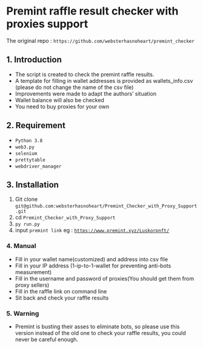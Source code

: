 # Premint raffle result checker with proxies support
The original repo : `https://github.com/websterhasnoheart/premint_checker`

## 1. Introduction
- The script is created to check the premint raffle results.
- A template for filling in wallet addresses is provided as wallets_info.csv (please do not change the name of the csv file)
- Improvements were made to adapt the authors’ situation
- Wallet balance will also be checked
- You need to buy proxies for your own

## 2. Requirement

- `Python 3.8`
- `web3.py`
- `selenium`
- `prettytable`
- `webdriver_manager`

## 3. Installation

1. Git clone `git@github.com:websterhasnoheart/Premint_Checker_with_Proxy_Support.git`
2. cd `Premint_Checker_with_Proxy_Support`
3. `py run.py`
4. input `premint link` eg : [`https://www.premint.xyz/Luskorpnft/`](https://www.premint.xyz/Luskorpnft/)

### 4. Manual
- Fill in your wallet name(customized) and address into csv file
- Fill in your IP address (1-ip-to-1-wallet for preventing anti-bots measurement)
- Fill in the username and password of proxies(You should get them from proxy sellers)
- Fill in the raffle link on command line
- Sit back and check your raffle results

### 5. Warning
- Premint is busting their asses to eliminate bots, so please use this version instead of the old one to check your raffle results, you could never be careful enough.